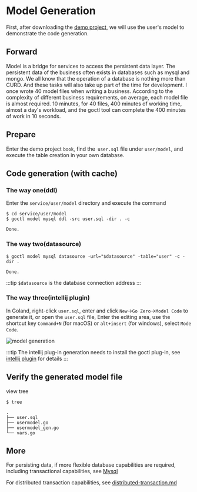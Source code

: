# Model Generation


First, after downloading the [demo project](../resource/book.zip), we will use the user's model to demonstrate the code generation.

## Forward
Model is a bridge for services to access the persistent data layer. The persistent data of the business often exists in databases such as mysql and mongo. We all know that the operation of a database is nothing more than CURD.
And these tasks will also take up part of the time for development. I once wrote 40 model files when writing a business. According to the complexity of different business requirements, on average, each model file is almost required.
10 minutes, for 40 files, 400 minutes of working time, almost a day's workload, and the goctl tool can complete the 400 minutes of work in 10 seconds.

## Prepare
Enter the demo project `book`, find the` user.sql` file under `user/model`, and execute the table creation in your own database.

## Code generation (with cache)
### The way one(ddl)
Enter the `service/user/model` directory and execute the command
```shell
$ cd service/user/model
$ goctl model mysql ddl -src user.sql -dir . -c
```
```text
Done.
```

### The way two(datasource)
```shell
$ goctl model mysql datasource -url="$datasource" -table="user" -c -dir .
```
```text
Done.
```

:::tip
`$datasource` is the database connection address
:::

### The way three(intellij plugin)
In Goland, right-click `user.sql`, enter and click `New`->`Go Zero`->`Model Code` to generate it, or open the `user.sql` file,
Enter the editing area, use the shortcut key `Command+N` (for macOS) or `alt+insert` (for windows), select `Mode Code`.

![model generation](https://zeromicro.github.io/go-zero-pages/resource/intellij-model.png)

:::tip
The intellij plug-in generation needs to install the goctl plug-in, see [intellij plugin](../eco/intellij) for details
:::

## Verify the generated model file
view tree
```shell
$ tree
```
```text
.
├── user.sql
├── usermodel.go
├── usermodel_gen.go
└── vars.go
```

## More
For persisting data, if more flexible database capabilities are required, including transactional capabilities, see [Mysql](../blog/showcase/mysql)

For distributed transaction capabilities, see [distributed-transaction.md](../community/distributed-transaction)
